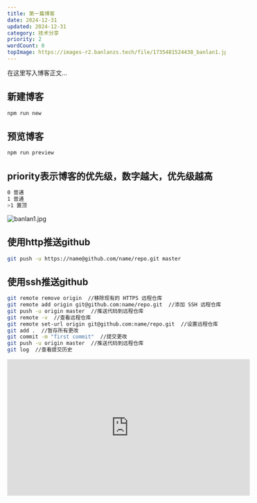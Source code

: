 ```yaml
---
title: 第一篇博客
date: 2024-12-31
updated: 2024-12-31
category: 技术分享
priority: 2
wordCount: 0
topImage: https://images-r2.banlanzs.tech/file/1735481524438_banlan1.jpg
---
```


在这里写入博客正文... 
## 新建博客
```bash
npm run new
```
## 预览博客
```bash
npm run preview
``` 
## priority表示博客的优先级，数字越大，优先级越高
```bash
0 普通
1 普通
>1 置顶
```
![banlan1.jpg](https://images-r2.banlanzs.tech/file/1735481524438_banlan1.jpg)

## 使用http推送github
```bash
git push -u https://name@github.com/name/repo.git master
```

## 使用ssh推送github
```bash
git remote remove origin  //移除现有的 HTTPS 远程仓库
git remote add origin git@github.com:name/repo.git  //添加 SSH 远程仓库
git push -u origin master  //推送代码到远程仓库
git remote -v  //查看远程仓库
git remote set-url origin git@github.com:name/repo.git  //设置远程仓库
git add .  //暂存所有更改
git commit -m "first commit"  //提交更改
git push -u origin master  //推送代码到远程仓库
git log  //查看提交历史
```

<iframe width="560" height="315" src="https://www.youtube.com/embed/6ZUIwj3FgUY?si=jDXd6Feef3XvARyc" title="YouTube video player" frameborder="0" allow="accelerometer; autoplay; clipboard-write; encrypted-media; gyroscope; picture-in-picture; web-share" referrerpolicy="strict-origin-when-cross-origin" allowfullscreen></iframe>